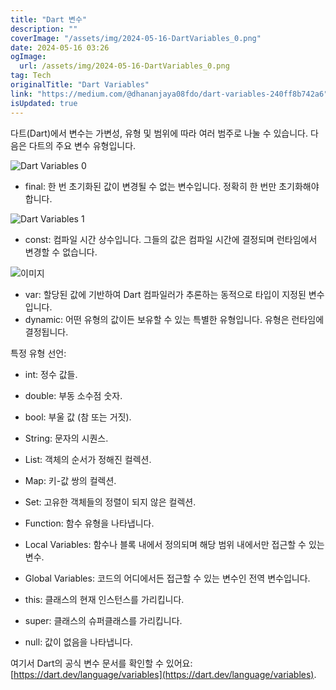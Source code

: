 ```yaml
---
title: "Dart 변수"
description: ""
coverImage: "/assets/img/2024-05-16-DartVariables_0.png"
date: 2024-05-16 03:26
ogImage: 
  url: /assets/img/2024-05-16-DartVariables_0.png
tag: Tech
originalTitle: "Dart Variables"
link: "https://medium.com/@dhananjaya08fdo/dart-variables-240ff8b742a6"
isUpdated: true
---
```





다트(Dart)에서 변수는 가변성, 유형 및 범위에 따라 여러 범주로 나눌 수 있습니다. 다음은 다트의 주요 변수 유형입니다.

![Dart Variables 0](/assets/img/2024-05-16-DartVariables_0.png)

- final: 한 번 초기화된 값이 변경될 수 없는 변수입니다. 정확히 한 번만 초기화해야 합니다.

![Dart Variables 1](/assets/img/2024-05-16-DartVariables_1.png)



- const: 컴파일 시간 상수입니다. 그들의 값은 컴파일 시간에 결정되며 런타임에서 변경할 수 없습니다.

![이미지](/assets/img/2024-05-16-DartVariables_2.png)

- var: 할당된 값에 기반하여 Dart 컴파일러가 추론하는 동적으로 타입이 지정된 변수입니다.
- dynamic: 어떤 유형의 값이든 보유할 수 있는 특별한 유형입니다. 유형은 런타임에 결정됩니다.

특정 유형 선언:



- int: 정수 값들.
- double: 부동 소수점 숫자.
- bool: 부울 값 (참 또는 거짓).
- String: 문자의 시퀀스.
- List: 객체의 순서가 정해진 컬렉션.
- Map: 키-값 쌍의 컬렉션.
- Set: 고유한 객체들의 정렬이 되지 않은 컬렉션.

- Function: 함수 유형을 나타냅니다.

- Local Variables: 함수나 블록 내에서 정의되며 해당 범위 내에서만 접근할 수 있는 변수.
- Global Variables: 코드의 어디에서든 접근할 수 있는 변수인 전역 변수입니다.

- this: 클래스의 현재 인스턴스를 가리킵니다.
- super: 클래스의 슈퍼클래스를 가리킵니다.
- null: 값이 없음을 나타냅니다.



여기서 Dart의 공식 변수 문서를 확인할 수 있어요: [https://dart.dev/language/variables](https://dart.dev/language/variables).